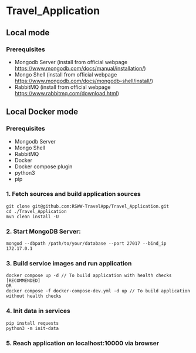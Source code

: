 # Travel_Application

## Local mode
### Prerequisites
- Mongodb Server (install from official webpage https://www.mongodb.com/docs/manual/installation/)
- Mongo Shell (install from official webpage https://www.mongodb.com/docs/mongodb-shell/install/)
- RabbitMQ (install from official webpage https://www.rabbitmq.com/download.html)

## Local Docker mode
### Prerequisites
- Mongodb Server
- Mongo Shell
- RabbitMQ
- Docker
- Docker compose plugin
- python3
- pip

### 1. Fetch sources and build application sources
```
git clone git@github.com:RSWW-TravelApp/Travel_Application.git
cd ./Travel_Application
mvn clean install -U
```

### 2. Start MongoDB Server:
```
mongod --dbpath /path/to/your/database --port 27017 --bind_ip 172.17.0.1
```

### 3. Build service images and run application
```
docker compose up -d // To build application with health checks [RECOMMENDED] 
OR
docker compose -f docker-compose-dev.yml -d up // To build application without health checks
```

### 4. Init data in services
```
pip install requests
python3 -m init-data
```

### 5. Reach application on localhost:10000 via browser 



